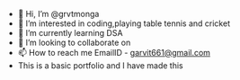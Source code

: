 - 👋 Hi, I’m @grvtmonga
- 👀 I’m interested in coding,playing table tennis and cricket 
- 🌱 I’m currently learning DSA 
- 💞️ I’m looking to collaborate on 
- 📫 How to reach me EmailID - garvit661@gmail.com
- This is a basic portfolio and I have made this 
